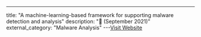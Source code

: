 ---
title: "A machine-learning-based framework for supporting malware detection and analysis"
description: "📓  (September 2021)"
external_category: "Malware Analysis"
---[Visit Website](https://link.springer.com/chapter/10.1007/978-3-030-86970-0_25)

